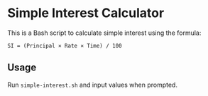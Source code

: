 # Simple Interest Calculator

This is a Bash script to calculate simple interest using the formula:

    SI = (Principal × Rate × Time) / 100

## Usage

Run `simple-interest.sh` and input values when prompted.
